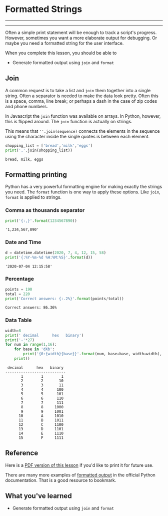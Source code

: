 # Formatted Strings
________________________________________________________________________________
<!-- @import "[TOC]" {cmd="toc" depthFrom=2 depthTo=6 orderedList=false} -->
________________________________________________________________________________

Often a simple print statement will be enough to track a script's progress.
However, sometimes you want a more elaborate output for debugging. Or maybe
you need a formatted string for the user interface.

When you complete this lesson, you should be able to
- Generate formatted output using `join` and `format`

## Join

A common request is to take a list and `join` them together into
a single string. Often a separator is needed to make the data look pretty.
Often this is a space, comma, line break; or perhaps a dash in the case of
zip codes and phone numbers.

In Javascript the `join` function was available on arrays. In Python, however,
this is flipped around. The `join` function is actually on strings.

This means that `''.join(sequence)` connects the elements in the sequence using
the character inside the single quotes is between each element.

```python
shopping_list = ['bread','milk','eggs']
print(','.join(shopping_list))
```

```plaintext
bread, milk, eggs
```

## Formatting printing

Python has a very powerful formatting engine for making exactly the strings
you need. The `format` function is one way to apply these options. Like `join`,
`format` is applied to strings.

### Comma as thousands separator

```python
print('{:,}'.format(1234567890))
```

```plaintext
'1,234,567,890'
```

### Date and Time

```python
d = datetime.datetime(2020, 7, 4, 12, 15, 58)
print('{:%Y-%m-%d %H:%M:%S}'.format(d))
```

```plaintext
'2020-07-04 12:15:58'
```

### Percentage

```python
points = 190
total = 220
print('Correct answers: {:.2%}'.format(points/total))
```

```plaintext
Correct answers: 86.36%
```

### Data Table

```python
width=8
print(' decimal      hex   binary')
print('-'*27)
for num in range(1,16):
    for base in 'dXb':
        print('{0:{width}{base}}'.format(num, base=base, width=width), end=' ')
    print()
```

```plaintext
 decimal      hex   binary
---------------------------
       1        1        1
       2        2       10
       3        3       11
       4        4      100
       5        5      101
       6        6      110
       7        7      111
       8        8     1000
       9        9     1001
      10        A     1010
      11        B     1011
      12        C     1100
      13        D     1101
      14        E     1110
      15        F     1111
```

## Reference

Here is a [PDF version of this lesson] if you'd like to print it for future use.

There are many more examples of [formatted output] in the
official Python documentation. That is a good resource to bookmark.

## What you've learned

- Generate formatted output using `join` and `format`


[PDF version of this lesson]: https://appacademy-open-assets.s3-us-west-1.amazonaws.com/Modular-Curriculum/content/python/topics/structures/assets/python-format-reference.pdf
[formatted output]: https://docs.python.org/3/library/string.html#formatspec
